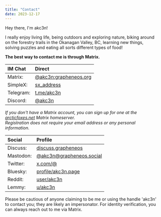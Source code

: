 ```yaml
---
title: "Contact"
date: 2023-12-17
---
```


Hey there, I'm akc3n!   

I really enjoy living life, being outdoors and exploring nature, biking around on the forestry trails in the Okanagan Valley, BC, learning new things, solving puzzles and eating all sorts different types of food!

**The best way to contact me is through Matrix.**   

| IM Chat | Direct |
| :----- | :---------- |
| Matrix: | [@akc3n:grapheneos.org](https://matrix.to/#/@akc3n:grapheneos.org) |
| SimpleX: | [sx_address](https://simplex.chat/contact#/?v=1-4&smp=smp%3A%2F%2Fhejn2gVIqNU6xjtGM3OwQeuk8ZEbDXVJXAlnSBJBWUA%3D%40smp16.simplex.im%2FMonEG2jdK2_AFURDGxgz7XNGt-Uq3Hoh%23%2F%3Fv%3D1-2%26dh%3DMCowBQYDK2VuAyEAVAKELoW9zqqs7Cu03sZuPKtJNWVaet94BVwT5z_Ib1s%253D%26srv%3Dp3ktngodzi6qrf7w64mmde3syuzrv57y55hxabqcq3l5p6oi7yzze6qd.onion) | 
| Telegram: | [t.me/akc3n](https://t.me/akc3n) |
| Discord: | [@akc3n](https://discordapp.com/users/1176554441449681027) |

_If you don't have a Matrix account, you can sign up for one at the [arcticfoxes.net](https://arcticfoxes.net/) Matrix homeserver.  
Registration does not require your email address or any personal information._

| Social | Profile |
| :----- | :---------- |
| Discuss: | [discuss.grapheneos](https://discuss.grapheneos.org/u/akc3n) |
| Mastodon: | [@akc3n@grapheneos.social](https://grapheneos.social/@akc3n) |
| Twitter: | [x.com/@](https://twitter.com/JuriAksenov) |
| Bluesky: | [profile/akc3n.page](https://bsky.app/profile/akc3n.page) |
| Reddit: | [user/akc3n](https://reddit.com/u/akc3n) |
| Lemmy: | [u/akc3n](https://lemmy.ml/u/akc3n) |

Please be cautious of anyone claiming to be me or using the handle 'akc3n' to contact you; they are likely an impersonator. For identity verification, you can always reach out to me via Matrix.
